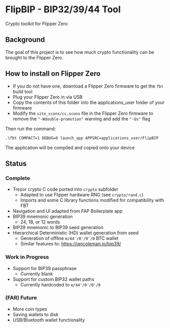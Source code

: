# FlipBIP - BIP32/39/44 Tool
Crypto toolkit for Flipper Zero

## Background

The goal of this project is to see how much crypto functionality can be brought to the Flipper Zero.

## How to install on Flipper Zero
- If you do not have one, download a Flipper Zero firmware to get the `fbt` build tool
- Plug your Flipper Zero in via USB
- Copy the contents of this folder into the applications_user folder of your firmware
- Modify the `site_scons/cc.scons` file in the Flipper Zero firmware to remove the `"-Wdouble-promotion"` warning and add the `"-Os"` flag

Then run the command: 
 ```
.\fbt COMPACT=1 DEBUG=0 launch_app APPSRC=applications_user/FlipBIP
 ```
The application will be compiled and copied onto your device

## Status

### Complete

- Trezor crypto C code ported into `crypto` subfolder
  - Adapted to use Flipper hardware RNG (see `crypto/rand.c`)
  - Imports and some C library functions modified for compatibility with FBT
- Navigation and UI adapted from FAP Boilerplate app
- BIP39 mnemonic generation
  - 24, 18, or 12 words
- BIP39 mnemonic to BIP39 seed generation
- Hierarchical Deterministic (HD) wallet generation from seed
  - Generation of offline `m/44'/0'/0'/0` BTC wallet
  - Similar features to: https://iancoleman.io/bip39/

### Work in Progress

- Support for BIP39 passphrase
  - Currently blank
- Support for custom BIP32 wallet paths
  - Currently hardcoded to `m/44'/0'/0'/0`

### (FAR) Future

- More coin types
- Saving wallets to disk
- USB/Bluetooth wallet functionality
